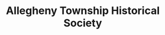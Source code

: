 ---
layout: repo
title: "Allegheny Township Historical Society"
id: 14381
permalink: repos/14381/
---